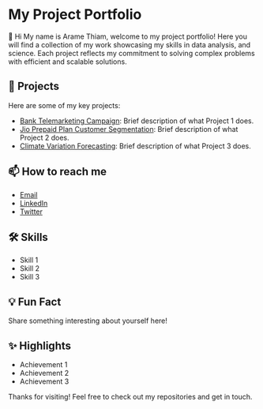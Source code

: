 # My Project Portfolio
👋 Hi My name is Arame Thiam, welcome to my project portfolio! Here you will find a collection of my work showcasing my skills in data analysis, and science. Each project reflects my commitment to solving complex problems with efficient and scalable solutions.

## 🔭 Projects

Here are some of my key projects:

- [Bank Telemarketing Campaign](): Brief description of what Project 1 does.
- [Jio Prepaid Plan Customer Segmentation](): Brief description of what Project 2 does.
- [Climate Variation Forecasting](): Brief description of what Project 3 does.

## 📫 How to reach me

- [Email](arramthiamm@gmail.com)
- [LinkedIn](https://linkedin.com/in/arame-thiam/)
- [Twitter](https://twitter.com/@aramethiam3)

## 🛠️ Skills

- Skill 1
- Skill 2
- Skill 3

## 💡 Fun Fact

Share something interesting about yourself here!

## ✨ Highlights

- Achievement 1
- Achievement 2
- Achievement 3

Thanks for visiting! Feel free to check out my repositories and get in touch.
